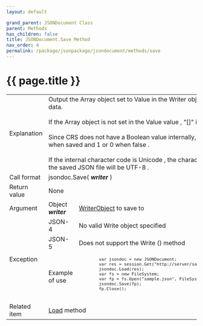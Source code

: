 ```yaml
---
layout: default

grand_parent: JSONDocument Class
parent: Methods
has_children: false
title: JSONDocument.Save Method
nav_order: 4
permalink: /package/jsonpackage/jsondocument/methods/save
---
```

# {{ page.title }}


<table>
  <tr>
    <td>Explanation</td>
    <td colspan="2">Output the Array object set to Value in the Writer object as JSON data.<br><br>If the Array object is not set in the Value value , "[]" is output.<br><br>Since CRS does not have a Boolean value internally, it will be <i>true</i> when saved and 1 or 0 when false .<br><br>If the internal character code is Unicode , the character code of the saved JSON file will be UTF-8 .</td>
  </tr>
  <tr>
    <td>Call format</td>
    <td colspan="2">jsondoc.Save( <b><i>writer</i></b> )</td>
  </tr>
  <tr>
    <td>Return value</td>
    <td colspan="2">None</td>
  </tr>  
  <tr>
    <td>Argument</td>
    <td>Object <b><i>writer</i></b></td>
    <td><a href="/base/readerwriter#reader-object">WriterObject</a> to save to</td>
  </tr>
 <tr>
    <td rowspan="3">Exception</td>
    <td>JSON-4</td>
    <td>No valid Write object specified</td>
  </tr>
  <tr>
    <td>JSON-5</td>
    <td>Does not support the Write () method</td>
  </tr>
  <tr>
    <td>Example of use</td>
    <td colspan="2"><code><pre>
        var jsondoc = new JSONDocument;
        var res = session.Get("http://server/sample.json");
        jsondoc.Load(res);
        var fs = new FileSystem;
        var fp = fs.Open("sample.json", FileSystem.OPEN_WRITE);
        jsondoc.Save(fp);
        fp.Close();
    </pre></code></td>
  </tr>
  <tr>
    <td>Related item</td>
    <td colspan="2"><a href="/package/jsonpackage/jsondocument/methods/load">Load</a> method</td>
  </tr>
</table>